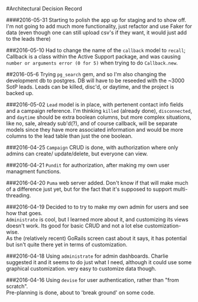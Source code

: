 #Architectural Decision Record

####2016-05-31
Starting to polish the app up for staging and to show off.  I'm not going to
add much more functionality, just refactor and use Faker for data (even though
one can still upload csv's if they want, it would just add to the leads there)

###2016-05-10
Had to change the name of the `callback` model to `recall`; Callback is a class
within the Active Support package, and was causing `number or arguments error
(0 for 5)` when trying to do `Callback.new`.  

##2016-05-6
Trying `pg_search` gem, and so I'm also changing the development db to postgres.
DB will have to be reseeded with the ~3000 SotP leads.
Leads can be killed, disc'd, or daytime, and the project is backed up.

###2016-05-02
`Lead` model is in place, with pertenent contact info fields and a campaign
reference.  I'm thinking `killed` (already done), `disconnected`, and `daytime`
should be extra boolean columns, but more complex situations, like no, sale,
already sub'd(?), and of course callback, will be separate models since they
have more associated information and would be more columns to the lead table
than just the one boolean.

###2016-04-25
`Campaign` CRUD is done, with authorization where only admins can create/
update/delete, but everyone can view.  

###2016-04-21
`Pundit` for authorization, after making my own user managment functions.

###2016-04-20
`Puma` web server added.  Don't know if that will make much of a difference
just yet, but for the fact that it's supposed to support multi-threading.

###2016-04-19
Decided to to try to make my own admin for users and see how that goes.  
`Administrate` is cool, but I learned more about it, and customizing its views
doesn't work. Its good for basic CRUD and not a lot else customization-wise.  
As the (relatively recent) GoRails screen cast about it says, it has potential
but isn't quite there yet in terms of customization.

###2016-04-18
Using `administrate` for admin dashboards.  Charlie suggested it and it seems
to do just what I need, although it could use some graphical customization.
very easy to customize data though.

###2016-04-16
Using `devise` for user authentication, rather than "from scratch".  
Pre-planning is done, about to 'break ground' on some code.
